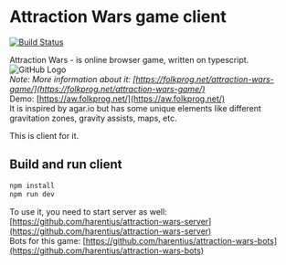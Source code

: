 Attraction Wars game client
===========================

[![Build Status](https://travis-ci.org/harentius/attraction-wars-client.svg?branch=master)](https://travis-ci.org/harentius/attraction-wars-client)

Attraction Wars - is online browser game, written on typescript.  
![GitHub Logo](https://folkprog.net/assets/images/Screenshot%20from%202020-03-09%2021-22-46_1.png)  
*Note: More information about it: [https://folkprog.net/attraction-wars-game/](https://folkprog.net/attraction-wars-game/)*  
Demo: [https://aw.folkprog.net/](https://aw.folkprog.net/)  
It is inspired by agar.io but has some unique elements like different gravitation zones, gravity assists, maps, etc.  
 
This is client for it.  

Build and run client
--------------------

```bash
npm install
npm run dev
```

To use it, you need to start server as well: [https://github.com/harentius/attraction-wars-server](https://github.com/harentius/attraction-wars-server)  
Bots for this game: [https://github.com/harentius/attraction-wars-bots](https://github.com/harentius/attraction-wars-bots)
